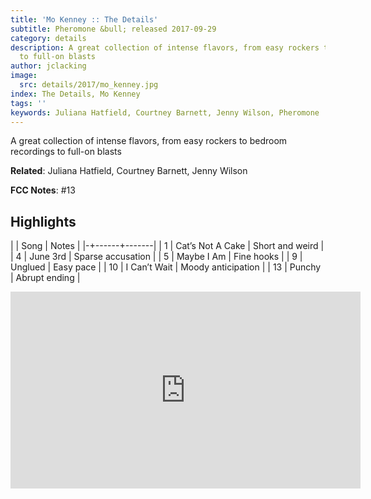 ```yaml
---
title: 'Mo Kenney :: The Details'
subtitle: Pheromone &bull; released 2017-09-29
category: details
description: A great collection of intense flavors, from easy rockers to bedroom recordings
  to full-on blasts
author: jclacking
image:
  src: details/2017/mo_kenney.jpg
index: The Details, Mo Kenney
tags: ''
keywords: Juliana Hatfield, Courtney Barnett, Jenny Wilson, Pheromone
---
```

A great collection of intense flavors, from easy rockers to bedroom recordings to full-on blasts<!--more-->

**Related**: Juliana Hatfield, Courtney Barnett, Jenny Wilson

**FCC Notes**: #13

## Highlights

| | Song | Notes |
|-+------+-------|
| 1 | Cat’s Not A Cake | Short and weird |
| 4 | June 3rd | Sparse accusation |
| 5 | Maybe I Am | Fine hooks |
| 9 | Unglued | Easy pace |
| 10 | I Can’t Wait | Moody anticipation |
| 13 | Punchy | Abrupt ending |

<div class="tlo-detail-video"><iframe width="560" height="315" src="https://www.youtube.com/embed/MkynEQz-H74" frameborder="0" allow="autoplay; encrypted-media" allowfullscreen></iframe></div>


